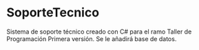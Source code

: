# SoporteTecnico

Sistema de soporte técnico creado con C# para el ramo Taller de Programación
Primera versión.
Se le añadirá base de datos.

